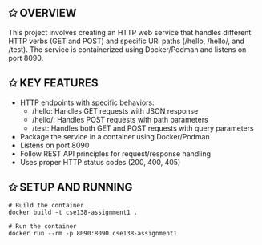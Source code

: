 ## ✩ OVERVIEW
This project involves creating an HTTP web service that handles different HTTP verbs (GET and POST) and specific URI paths (/hello, /hello/<name>, and /test). The service is containerized using Docker/Podman and listens on port 8090.

## ✩ KEY FEATURES
- HTTP endpoints with specific behaviors:
  - /hello: Handles GET requests with JSON response
  - /hello/<name>: Handles POST requests with path parameters
  - /test: Handles both GET and POST requests with query parameters
- Package the service in a container using Docker/Podman
- Listens on port 8090
- Follow REST API principles for request/response handling
- Uses proper HTTP status codes (200, 400, 405)

## ✩ SETUP AND RUNNING
```
# Build the container
docker build -t cse138-assignment1 .

# Run the container
docker run --rm -p 8090:8090 cse138-assignment1
